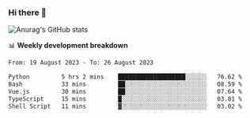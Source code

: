### Hi there 👋
![Anurag's GitHub stats](https://github-readme-stats.vercel.app/api?username=jami1024&show_icons=true&theme=radical)

📊 **Weekly development breakdown**
<!--START_SECTION:waka-->

```txt
From: 19 August 2023 - To: 26 August 2023

Python         5 hrs 2 mins    ███████████████████░░░░░░   76.62 %
Bash           33 mins         ██░░░░░░░░░░░░░░░░░░░░░░░   08.59 %
Vue.js         30 mins         ██░░░░░░░░░░░░░░░░░░░░░░░   07.64 %
TypeScript     15 mins         █░░░░░░░░░░░░░░░░░░░░░░░░   03.81 %
Shell Script   11 mins         ▓░░░░░░░░░░░░░░░░░░░░░░░░   03.02 %
```

<!--END_SECTION:waka-->
<!--
**jami1024/jami1024** is a ✨ _special_ ✨ repository because its `README.md` (this file) appears on your GitHub profile.

Here are some ideas to get you started:

- 🔭 I’m currently working on ...
- 🌱 I’m currently learning ...
- 👯 I’m looking to collaborate on ...
- 🤔 I’m looking for help with ...
- 💬 Ask me about ...
- 📫 How to reach me: ...
- 😄 Pronouns: ...
- ⚡ Fun fact: ...
-->
